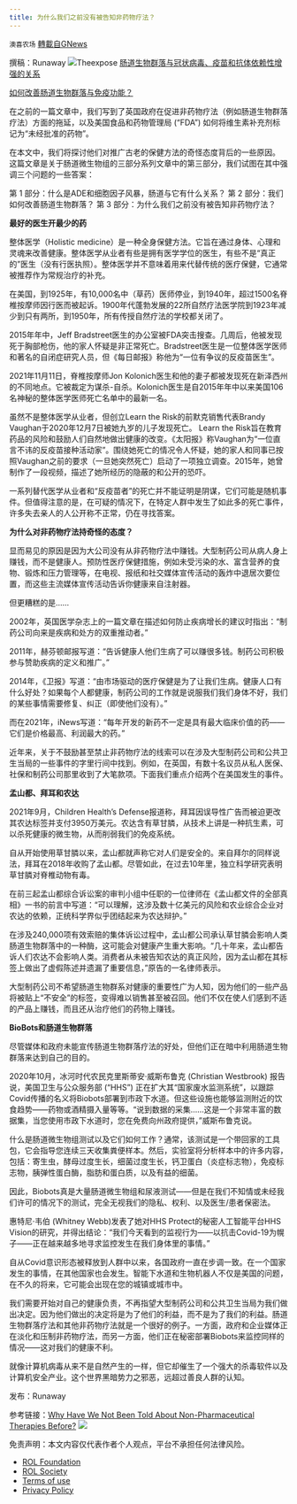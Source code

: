 ```yaml
---
title: 为什么我们之前没有被告知非药物疗法？
---
```

`澳喜农场` [轉載自GNews](https://gnews.org/zh-hans/1676762/)

撰稿：Runaway
![](https://assets.gnews.org/wp-content/uploads/2021/11/Featured-25.png)Theexpose
[肠道生物群落与冠状病毒、疫苗和抗体依赖性增强的关系](https://gnews.org/zh-hans/1665877/)

[如何改善肠道生物群落与免疫功能？](https://gnews.org/zh-hans/1671676/)

在之前的一篇文章中，我们写到了英国政府在促进非药物疗法（例如肠道生物群落疗法）方面的拖延，以及美国食品和药物管理局 (“FDA”) 如何将维生素补充剂标记为“未经批准的药物”。

在本文中，我们将探讨他们对推广古老的保健方法的奇怪态度背后的一些原因。
这篇文章是关于肠道微生物组的三部分系列文章中的第三部分，我们试图在其中强调三个问题的一些答案：

第 1 部分：什么是ADE和细胞因子风暴，肠道与它有什么关系？
第 2 部分：我们如何改善肠道生物群落？
第 3 部分：为什么我们之前没有被告知非药物疗法？

**最好的医生开最少的药**

整体医学（Holistic medicine）是一种全身保健方法。它旨在通过身体、心理和灵魂来改善健康。整体医学从业者有些是拥有医学学位的医生，有些不是“真正的”医生（没有行医执照）。整体医学并不意味着用来代替传统的医疗保健，它通常被推荐作为常规治疗的补充。

在美国，到1925年，有10,000名中（草药）医师停业，到1940年，超过1500名脊椎按摩师因行医而被起诉。1900年代蓬勃发展的22所自然疗法医学院到1923年减少到只有两所，到1950年，所有传授自然疗法的学校都关闭了。

2015年年中，Jeff Bradstreet医生的办公室被FDA突击搜查。几周后，他被发现死于胸部枪伤，他的家人怀疑是非正常死亡。Bradstreet医生是一位整体医学医师和著名的自闭症研究人员，但《每日邮报》称他为“一位有争议的反疫苗医生”。

2021年11月11日，脊椎按摩师Jon Kolonich医生和他的妻子都被发现死在新泽西州的不同地点。它被裁定为谋杀-自杀。Kolonich医生是自2015年年中以来美国106名神秘的整体医学医师死亡名单中的最新一名。

虽然不是整体医学从业者，但创立Learn the Risk的前默克销售代表Brandy Vaughan于2020年12月7日被她九岁的儿子发现死亡。 Learn the Risk旨在教育药品的风险和鼓励人们自然地做出健康的改变。《太阳报》称Vaughan为“一位直言不讳的反疫苗接种活动家”。围绕她死亡的情况令人怀疑，她的家人和同事已按照Vaughan之前的要求（一旦她突然死亡）启动了一项独立调查。2015年，她曾制作了一段视频，描述了她所经历的隐蔽的和公开的恐吓。

一系列替代医学从业者和“反疫苗者”的死亡并不能证明是阴谋，它们可能是随机事件。但值得注意的是，在可疑的情况下，在特定人群中发生了如此多的死亡事件，许多失去亲人的人公开称不正常，仍在寻找答案。

**为什么对非药物疗法持奇怪的态度？**

显而易见的原因是因为大公司没有从非药物疗法中赚钱。大型制药公司从病人身上赚钱，而不是健康人。预防性医疗保健措施，例如未受污染的水、富含营养的食物、锻炼和压力管理等，在电视、报纸和社交媒体宣传活动的轰炸中退居次要位置，而这些主流媒体宣传活动告诉你健康来自注射器。

但更糟糕的是……

2002年，英国医学杂志上的一篇文章在描述如何防止疾病增长的建议时指出：“制药公司向来是疾病和处方的双重推动者。”

2011年，赫芬顿邮报写道：“告诉健康人他们生病了可以赚很多钱。制药公司积极参与赞助疾病的定义和推广。”

2014年，《卫报》写道：“由市场驱动的医疗保健是为了让我们生病。健康人口有什么好处？如果每个人都健康，制药公司的工作就是说服我们我们身体不好，我们的某些事情需要修复、纠正（即使他们没有）。”

而在2021年，iNews写道：“每年开发的新药不一定是具有最大临床价值的药——它们是价格最高、利润最大的药。”

近年来，关于不鼓励甚至禁止非药物疗法的线索可以在涉及大型制药公司和公共卫生当局的一些事件的字里行间中找到。例如，在英国，有数十名议员从私人医保、社保和制药公司那里收到了大笔款项。下面我们重点介绍两个在美国发生的事件。

**孟山都、拜耳和农达**

2021年9月，Children Health’s Defense报道称，拜耳因误导性广告而被迫更改其农达标签并支付3950万美元。农达含有草甘膦，从技术上讲是一种抗生素，可以杀死健康的微生物，从而削弱我们的免疫系统。

自从开始使用草甘膦以来，孟山都就声称它对人们是安全的。来自拜尔的同样说法，拜耳在2018年收购了孟山都。尽管如此，在过去10年里，独立科学研究表明草甘膦对脊椎动物有毒。

在前三起孟山都综合诉讼案的审判小组中任职的一位律师在《孟山都文件的全部真相》一书的前言中写道：“可以理解，这涉及数十亿美元的风险和农业综合企业对农达的依赖，正统科学界似乎团结起来为农达辩护。”

在涉及240,000项有效索赔的集体诉讼过程中，孟山都公司承认草甘膦会影响人类肠道生物群落中的一种酶，这可能会对健康产生重大影响。“几十年来，孟山都告诉人们农达不会影响人类。消费者从未被告知农达的真正风险，因为孟山都在其标签上做出了虚假陈述并遗漏了重要信息，”原告的一名律师表示。

大型制药公司不希望肠道生物群系对健康的重要性广为人知，因为他们的一些产品将被贴上“不安全”的标签，变得难以销售甚至被召回。他们不仅在使人们感到不适的产品上赚钱，而且还从治疗他们的药物上赚钱。

**BioBots和肠道生物群落**

尽管媒体和政府未能宣传肠道生物群落疗法的好处，但他们正在暗中利用肠道生物群落来达到自己的目的。

2020年10月，冰河时代农民克里斯蒂安·威斯布鲁克 (Christian Westbrook) 报告说，美国卫生与公众服务部 (“HHS”) 正在扩大其“国家废水监测系统”，以跟踪 Covid传播的名义将Biobots部署到市政下水道。但这些设施也能够监测附近的饮食趋势——药物或酒精摄入量等等。“说到数据的采集……这是一个非常丰富的数据集，当您使用市政下水道时，您在免费向州政府提供，”威斯布鲁克说。

什么是肠道微生物组测试以及它们如何工作？通常，该测试是一个带回家的工具包，它会指导您连续三天收集粪便样本。然后，实验室将分析样本中的许多内容，包括：寄生虫，酵母过度生长，细菌过度生长，钙卫蛋白（炎症标志物），免疫标志物，胰弹性蛋白酶，脂肪和蛋白质，以及有益的细菌。

因此，Biobots真是大量肠道微生物组和尿液测试——但是在我们不知情或未经我们许可的情况下的测试，完全无视我们的隐私、权利、以及医生/患者保密法。

惠特尼·韦伯 (Whitney Webb)发表了她对HHS Protect的秘密人工智能平台HHS Vision的研究，并得出结论：“我们今天看到的监视行为——以抗击Covid-19为幌子——正在越来越多地寻求监控发生在我们身体里的事情。”

自从Covid意识形态被释放到人群中以来，各国政府一直在步调一致。在一个国家发生的事情，在其他国家也会发生。智能下水道和生物机器人不仅是美国的问题，在不久的将来，它可能会出现在您的城镇或城市中。

我们需要开始对自己的健康负责，不再指望大型制药公司和公共卫生当局为我们做出决定。因为他们做出的决定将是为了他们的利益，而不是为了我们的利益。肠道生物群落疗法和其他非药物疗法就是一个很好的例子。一方面，政府和企业媒体正在淡化和压制非药物疗法，而另一方面，他们正在秘密部署Biobots来监控同样的情况——这对我们的健康不利。

就像计算机病毒从来不是自然产生的一样，但它却催生了一个强大的杀毒软件以及计算机安全产业。这个世界黑暗势力之邪恶，远超过善良人群的认知。

发布：Runaway

参考链接：[Why Have We Not Been Told About Non-Pharmaceutical Therapies Before?](https://dailyexpose.uk/2021/11/16/why-have-we-not-been-told-about-non-pharmaceutical-therapies-before/)
![](https://assets.gnews.org/wp-content/uploads/2021/11/%E6%BE%B3%E5%96%9C%E5%9B%BE%E6%A0%872-1-1.jpg)


 

免责声明：本文内容仅代表作者个人观点，平台不承担任何法律风险。

- [ROL Foundation](https://rolfoundation.org/)
- [ROL Society](https://rolsociety.org/)
- [Terms of use](https://gnews.org/terms-of-use-3/)
- [Privacy Policy](https://gnews.org/privacy-policy/)
